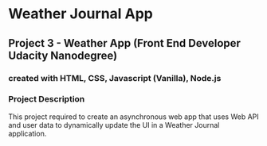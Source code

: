 # Weather Journal App

## Project 3 - Weather App (Front End Developer Udacity Nanodegree)
### created with HTML, CSS, Javascript (Vanilla), Node.js

### Project Description

This project required to create an asynchronous web app that uses Web API and user data to dynamically update the UI in a Weather Journal application.

